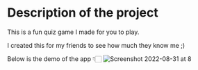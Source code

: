 # Description of the project

This is a fun quiz game I made for you to play. 

I created this for my friends to see how much they know me ;)

Below is the demo of the app 👇🏻
![Screenshot 2022-08-31 at 8](Screenshot%202022-08-31%20at%208.56.18%20PM.png)